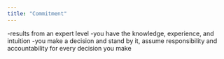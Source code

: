 ```yaml
---
title: "Commitment"
---
```

-results from an expert level
-you have the knowledge, experience, and intuition 
-you make a decision and stand by it, assume responsibility and accountability for every decision you make

